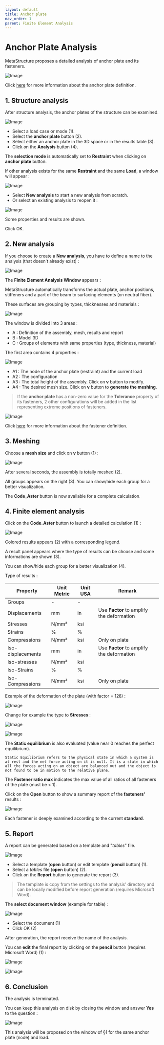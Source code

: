 ```yaml
---
layout: default
title: Anchor plate
nav_order: 1
parent: Finite Element Analysis
---
```


# Anchor Plate Analysis

MetaStructure proposes a detailed analysis of anchor plate and its fasteners.

![Image](../../Images/FEA6.jpg)

Click [here](https://documentation.metapiping.com/Structure/Elements/Restraint.html#2-anchor-plate) for more information about the anchor plate definition.

## 1. Structure analysis

After structure analysis, the anchor plates of the structure can be examined.

![Image](../../Images/FEA2.jpg)

* Select a load case or mode (1).
* Select the **anchor plate** button (2).
* Select either an anchor plate in the 3D space or in the results table (3).
* Click on the **Analysis** button (4).

The **selection mode** is automatically set to **Restraint** when clicking on **anchor plate** button.

If other analysis exists for the same **Restraint** and the same **Load**, a window will appear :

![Image](../../Images/FEA3.jpg)

* Select **New analysis** to start a new analysis from scratch.
* Or select an existing analysis to reopen it :

![Image](../../Images/FEA4.jpg)

Some properties and results are shown.

Click OK.

## 2. New analysis

If you choose to create a **New analysis**, you have to define a name to the analysis (that doesn't already exist) :

![Image](../../Images/FEA5.jpg)

The **Finite Element Analysis Window** appears :

MetaStructure automatically transforms the actual plate, anchor positions, stiffeners and a part of the beam to surfacing elements (on neutral fiber).

These surfaces are grouping by types, thicknesses and materials :

![Image](../../Images/FEA7.jpg)

The window is divided into 3 areas :

* A : Definition of the assembly, mesh, results and report
* B : Model 3D
* C : Groups of elements with same properties (type, thickness, material)

The first area contains 4 properties :

![Image](../../Images/FEA8.jpg)

* A1 : The node of the anchor plate (restraint) and the current load
* A2 : The configuration
* A3 : The total height of the assembly. Click on **v** button to modify.
* A4 : The desired mesh size. Click on **v** button to **generate the meshing**.

> If the **anchor plate** has a non-zero value for the **Tolerance** property of its fasteners, 2 other configurations will be added in the list representing extreme positions of fasteners.

![Image](../../Images/FEA9.jpg)

Click [here](https://documentation.metapiping.com/Structure/Elements/Restraint.html#22-fastener-definition) for more information about the fastener definition.

## 3. Meshing

Choose a **mesh size** and click on **v** button (1) :

![Image](../../Images/FEA10.jpg)

After several seconds, the assembly is totally meshed (2).

All groups appears on the right (3). You can show/hide each group for a better visualization.

The **Code_Aster** button is now available for a complete calculation.

## 4. Finite element analysis

Click on the **Code_Aster** button to launch a detailed calculation (1) :

![Image](../../Images/FEA11.jpg)

Colored results appears (2) with a corresponding legend.

A result panel appears where the type of results can be choose and some informations are shown (3).

You can show/hide each group for a better visualization (4).

Type of results :

| Property | Unit Metric | Unit USA | Remark |
| -------- | ---- | ---- | ---- |
| Groups | - | - | |
| Displacements | mm | in | Use **Factor** to amplify the deformation |
| Stresses | N/mm² | ksi | |
| Strains | % | % | |
| Compressions | N/mm² | ksi | Only on plate |
| Iso-displacements | mm | in | Use **Factor** to amplify the deformation |
| Iso-stresses | N/mm² | ksi | |
| Iso-Strains | % | % | |
| Iso-Compressions | N/mm² | ksi | Only on plate |

Example of the deformation of the plate (with factor = 128) :

![Image](../../Images/FEA20.jpg)

Change for example the type to **Stresses** :

![Image](../../Images/FEA12.jpg)

![Image](../../Images/FEA13.jpg)

The **Static equilibrium** is also evaluated (value near 0 reaches the perfect equilibrium).

    Static Equilibrium refers to the physical state in which a system is at rest and the net force acting on it is null. It is a state in which all the forces acting on an object are balanced out and the object is not found to be in motion to the relative plane.

The **Fastener ratio max** indicates the max value of all ratios of all fasteners of the plate (must be < 1).

Click on the **Open** button to show a summary report of the **fasteners'** results :

![Image](../../Images/FEA14.jpg)

Each fastener is deeply examined according to the current **standard**.

## 5. Report

A report can be generated based on a template and "*tables*" file.

![Image](../../Images/FEA16.jpg)

* Select a template (**open** button) or edit template (**pencil** button) (1).
* Select a *tables* file (**open** button) (2).
* Click on the **Report** button to generate the report (3).

> The template is copy from the settings to the analysis' directory and can be locally modified before report generation (requires Microsoft Word).

The **select document window** (example for table) :

![Image](../../Images/FEA15.jpg)

* Select the document (1)
* Click OK (2)

After generation, the report receive the name of the analysis. 

You can **edit** the final report by clicking on the **pencil** button (requires Microsoft Word) (1) :

![Image](../../Images/FEA17.jpg)

![Image](../../Images/FEA18.jpg)

## 6. Conclusion

The analysis is terminated.

You can keep this analysis on disk by closing the window and answer **Yes** to the question :

![Image](../../Images/FEA19.jpg)

This analysis will be proposed on the window of §1 for the same anchor plate (node) and load.